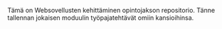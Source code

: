Tämä on Websovellusten kehittäminen opintojakson repositorio. Tänne tallennan jokaisen moduulin työpajatehtävät omiin kansioihinsa.